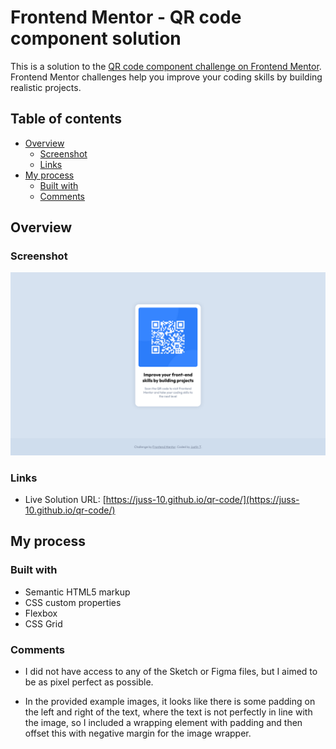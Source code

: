 # Frontend Mentor - QR code component solution

This is a solution to the [QR code component challenge on Frontend Mentor](https://www.frontendmentor.io/challenges/qr-code-component-iux_sIO_H). Frontend Mentor challenges help you improve your coding skills by building realistic projects.

## Table of contents

- [Overview](#overview)
  - [Screenshot](#screenshot)
  - [Links](#links)
- [My process](#my-process)
  - [Built with](#built-with)
  - [Comments](#comments)

## Overview

### Screenshot

![](./screenshot.png)

### Links

- Live Solution URL: [https://juss-10.github.io/qr-code/](https://juss-10.github.io/qr-code/)

## My process

### Built with

- Semantic HTML5 markup
- CSS custom properties
- Flexbox
- CSS Grid

### Comments

- I did not have access to any of the Sketch or Figma files, but I aimed to be as pixel perfect as possible.

- In the provided example images, it looks like there is some padding on the left and right of the text, where the text is not perfectly in line with the image, so I included a wrapping element with padding and then offset this with negative margin for the image wrapper.
